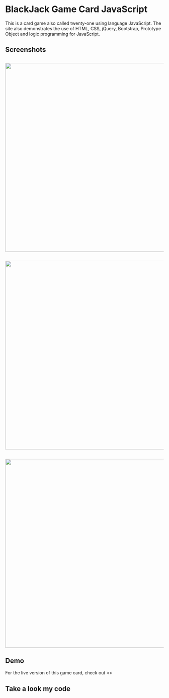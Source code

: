 # BlackJack Game Card JavaScript
This is a card game also called twenty-one using language JavaScript. The site also demonstrates the use of HTML, CSS, jQuery, Bootstrap, Prototype Object and logic programming for JavaScript.

## Screenshots

## <img src="https://s3-us-west-1.amazonaws.com/phat14191/black-jack/black-jack1.png" width="600px"/>
## <img src="https://s3-us-west-1.amazonaws.com/phat14191/black-jack/black-jack2.png" width="600px"/>
## <img src="https://s3-us-west-1.amazonaws.com/phat14191/black-jack/black-jack3.png" width="600px"/>

## Demo

For the live version of this game card, check out <>

## Take a look my code

